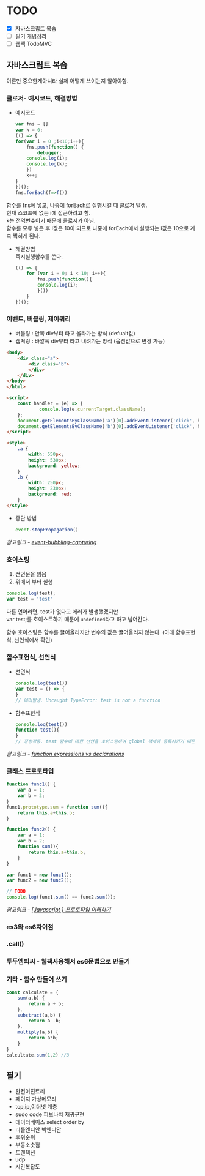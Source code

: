 # TODO
- [x] 자바스크립트 복습
- [ ] 필기 개념정리
- [ ] 웹팩 TodoMVC

## 자바스크립트 복습

이론만 중요한게아니라 실제 어떻게 쓰이는지 알아야함.

### 클로저- 예시코드, 해결방법

* 예시코드
    ```javascript
    var fns = []
    var k = 0;
    (() => {
    for(var i = 0 ;i<10;i++){
        fns.push(function() {
            debugger;
        console.log(i);
        console.log(k);
        })
        k++;
    }
    })();
    fns.forEach(f=>f())
    ```

함수를 fns에 넣고, 나중에 forEach로 실행시킬 때 클로저 발생.  
현재 스코프에 없는 i에 접근하려고 함.  
k는 전역변수이기 때문에 클로저가 아님.  
함수를 모두 넣은 후 i값은 10이 되므로 나중에 forEach에서 실행되는 i값은 10으로 계속 찍히게 된다.  


* 해결방법  
    즉시실행함수를 쓴다.
    ```javascript
    (() => {
        for (var i = 0; i < 10; i++){
            fns.push(function(){
            console.log(i);
            }())
        }
    })();
    ```


### 이벤트, 버블링, 제이쿼리

* 버블링 : 안쪽 div부터 타고 올라가는 방식 (defualt값)
* 캡쳐링 : 바깥쪽 div부터 타고 내려가는 방식 (옵션값으로 변경 가능)

```html
<body>
    <div class="a">
        <div class="b">
        </div>
    </div>
</body>
</html>

<script>
    const handler = (e) => {
            console.log(e.currentTarget.className);
    };
    document.getElementsByClassName('a')[0].addEventListener('click', handler, true);   // addEventListener의 세번째 값이 true면 캡처링, false면 버블링. defualt는 false
    document.getElementsByClassName('b')[0].addEventListener('click', handler);
</script>

<style>
    .a {
        width: 550px;
        height: 530px;
        background: yellow;
    }
    .b {
        width: 250px;
        height: 230px;
        background: red;
    }
</style>
```

* 중단 방법
    ```javascript
    event.stopPropagation()
    ```

*참고링크 - [event-bubbling-capturing](https://wonism.github.io/event-bubbling-capturing/)*

### 호이스팅

1. 선언문을 읽음
2. 위에서 부터 실행

```javascript
console.log(test);
var test = 'test'
```
다른 언어라면, test가 없다고 에러가 발생했겠지만  
var test;를 호이스트하기 때문에 `undefined`라고 하고 넘어간다.

함수 호이스팅은 함수를 끌어올리지만 변수의 값은 끌어올리지 않는다. (아래 함수표현식, 선언식에서 확인)

### 함수표현식, 선언식

- 선언식
    ```javascript
    console.log(test())
    var test = () => {
    }
    // 에러발생. Uncaught TypeError: test is not a function
    ```
- 함수표현식
    ```javascript
    console.log(test())
    function test(){
    }
    // 정상작동. test 함수에 대한 선언을 호이스팅하여 global 객체에 등록시키기 때문
    ```

*참고링크 - [function expressions vs declarations](https://joshua1988.github.io/web-development/javascript/function-expressions-vs-declarations/)*

<!-- TODO -->
### 클래스 프로토타입

```javascript
function func1() {
	var a = 1;
	var b = 2;
}
func1.prototype.sum = function sum(){
	return this.a+this.b;
}

function func2() {
	var a = 1;
	var b = 2;
	function sum(){
        return this.a+this.b;
    }
}

var func1 = new func1();
var func2 = new func2();

// TODO 
console.log(func1.sum() == func2.sum());
```

*참고링크 - [[Javascript ] 프로토타입 이해하기](https://medium.com/@bluesh55/javascript-prototype-%EC%9D%B4%ED%95%B4%ED%95%98%EA%B8%B0-f8e67c286b67)*

### es3와 es6차이점

### .call()

### 투두엠븨씨 - 웹팩사용해서 es6문법으로 만들기

### 기타 - 함수 만들어 쓰기

```javascript
const calculate = {
    sum(a,b) {
        return a + b;
    },
	substract(a,b) {
		return a -b;
    },
	multiply(a,b) {
		return a*b;
    }
}
calcultate.sum(1,2) //3
```

## 필기

- 완전이진트리
- 페이지 가상메모리
- tcp,ip,이더넷 계층
- sudo code 피보나치 재귀구현
- 데이터베이스 select order by
- 리틀엔디안 빅엔디안
- 후위순위
- 부동소숫점
- 트랜젝션
- udp
- 시간복잡도

